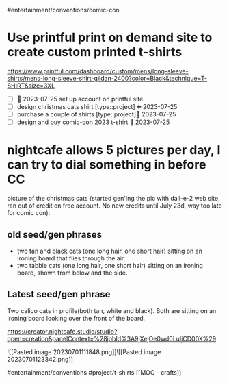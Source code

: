 #entertainment/conventions/comic-con

# Use printful print on demand site to create custom printed t-shirts
https://www.printful.com/dashboard/custom/mens/long-sleeve-shirts/mens-long-sleeve-shirt-gildan-2400?color=Black&technique=T-SHIRT&size=3XL
- [ ] 🛫 2023-07-25 set up account on printful site
- [ ] design christmas cats shirt [type::project] ➕ 2023-07-25
- [ ] purchase a couple of shirts [type::project]🛫 2023-07-25 
- [ ] design and buy comic-con 2023 t-shirt 🛫 2023-07-25 

# nightcafe allows 5 pictures per day, I can try to dial something in before CC

picture of the christmas cats (started gen'ing the pic with dall-e-2 web site, ran out of credit on free account.  No new credits until July 23d, way too late for comic con):

## old seed/gen phrases
* two tan and black cats (one long hair, one short hair) sitting on an ironing board that flies through the air.
* two tabbie cats (one long hair, one short hair) sitting on an ironing board, shown from below and the side.


## Latest seed/gen phrase

Two calico cats in profile(both tan, white and black).  Both are sitting on an ironing board looking over the front of the board.

https://creator.nightcafe.studio/studio?open=creation&panelContext=%28jobId%3A9jXejOe0wd0LuIjCD00X%29


![[Pasted image 20230701111848.png]]![[Pasted image 20230701123342.png]]

#entertainment/conventions
#project/t-shirts
[[MOC - crafts]]
